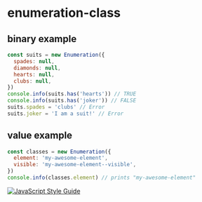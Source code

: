 # enumeration-class

## binary example
```js
const suits = new Enumeration({
  spades: null,
  diamonds: null,
  hearts: null,
  clubs: null,
})
console.info(suits.has('hearts')) // TRUE
console.info(suits.has('joker')) // FALSE
suits.spades = 'clubs' // Error
suits.joker = 'I am a suit!' // Error
```

## value example
```js
const classes = new Enumeration({
  element: 'my-awesome-element',
  visible: 'my-awesome-element--visible',
})
console.info(classes.element) // prints "my-awesome-element"
```

[![JavaScript Style Guide](https://cdn.rawgit.com/standard/standard/master/badge.svg)](https://github.com/standard/standard)
